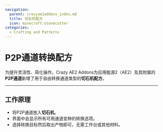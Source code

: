 ```yaml
---
navigation:
  parent: crazyae2addons_index.md
  title: 切石机配方
  icon: minecraft:stonecutter
categories:
  - Crafting and Patterns
---
```


# P2P通道转换配方

为提升灵活性、简化操作，Crazy AE2 Addons为应用能源2（AE2）及其附属的**P2P通道**新增了用于自由转换通道类型的**切石机配方**。

---

## 工作原理

- 将P2P通道放入**切石机**。
- 界面中会显示所有可用通道变种的转换选项。
- 选择转换目标然后取出产物即可，无需工作台或其他材料。